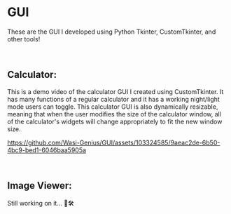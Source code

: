 # GUI
These are the GUI I developed using Python Tkinter, CustomTkinter, and other tools! 

</br>

## **Calculator**:

This is a demo video of the calculator GUI I created using CustomTkinter. It has many functions of a regular calculator and it has a working night/light mode users can toggle. This calculator GUI is also dynamically resizable, meaning that when the user modifies the size of the calculator window, all of the calculator's widgets will change appropriately to fit the new window size. 

https://github.com/Wasi-Genius/GUI/assets/103324585/9aeac2de-6b50-4bc9-bed1-6046baa5905a

</br>

## **Image Viewer**:

Still working on it... 🚧🛠️

